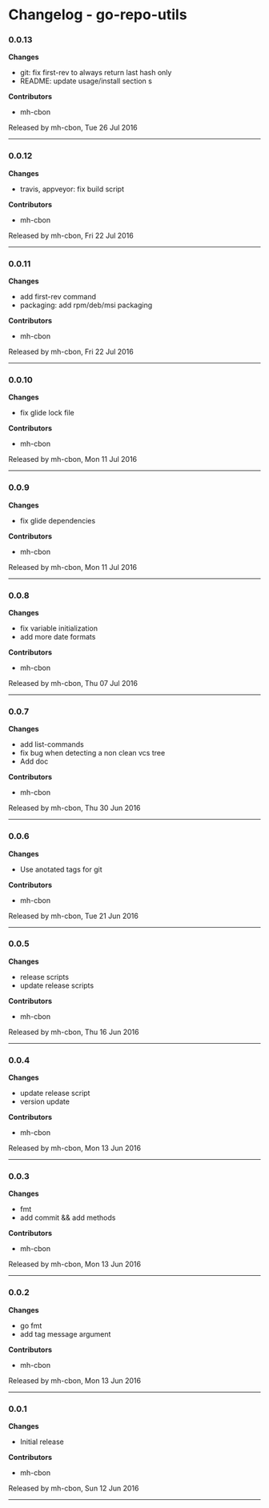 # Changelog - go-repo-utils

### 0.0.13

__Changes__

- git: fix first-rev to always return last hash only
- README: update usage/install section
s

__Contributors__

- mh-cbon

Released by mh-cbon, Tue 26 Jul 2016
______________

### 0.0.12

__Changes__

- travis, appveyor: fix build script

__Contributors__

- mh-cbon

Released by mh-cbon, Fri 22 Jul 2016
______________

### 0.0.11

__Changes__

- add first-rev command
- packaging: add rpm/deb/msi packaging

__Contributors__

- mh-cbon

Released by mh-cbon, Fri 22 Jul 2016
______________

### 0.0.10

__Changes__

- fix glide lock file

__Contributors__

- mh-cbon

Released by mh-cbon, Mon 11 Jul 2016
______________

### 0.0.9

__Changes__

- fix glide dependencies

__Contributors__

- mh-cbon

Released by mh-cbon, Mon 11 Jul 2016
______________

### 0.0.8

__Changes__

- fix variable initialization
- add more date formats

__Contributors__

- mh-cbon

Released by mh-cbon, Thu 07 Jul 2016
______________

### 0.0.7

__Changes__

- add list-commands
- fix bug when detecting a non clean vcs tree
- Add doc

__Contributors__

- mh-cbon

Released by mh-cbon, Thu 30 Jun 2016
______________

### 0.0.6

__Changes__

- Use anotated tags for git

__Contributors__

- mh-cbon

Released by mh-cbon, Tue 21 Jun 2016
______________

### 0.0.5

__Changes__

- release scripts
- update release scripts

__Contributors__

- mh-cbon

Released by mh-cbon, Thu 16 Jun 2016
______________

### 0.0.4

__Changes__

- update release script
- version update

__Contributors__

- mh-cbon

Released by mh-cbon, Mon 13 Jun 2016
______________

### 0.0.3

__Changes__

- fmt
- add commit && add methods

__Contributors__

- mh-cbon

Released by mh-cbon, Mon 13 Jun 2016
______________

### 0.0.2

__Changes__

- go fmt
- add tag message argument

__Contributors__

- mh-cbon

Released by mh-cbon, Mon 13 Jun 2016
______________

### 0.0.1

__Changes__

- Initial release

__Contributors__

- mh-cbon

Released by mh-cbon, Sun 12 Jun 2016
______________


